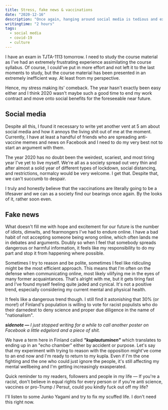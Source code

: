 ```yaml
---
title: Stress, fake news & vaccinations
date: "2020-12-16"
description: "Once again, hanging around social media is tedious and exasperating."
writingtime: "2 hours"
tags:
  - social media
  - covid-19
  - culture
---
```


I have an exam in TJTA-1113 tomorrow. I need to study the course material as I've had an extremely frustrating experience assimilating the course syllabus. Of course, I could've put in more effort and not left it to the last moments to study, but the course material has been presented in an extremely inefficient way. At least from my perspective.

Hence, my stress making its' comeback. The year hasn't exactly been easy either and I think 2020 wasn't maybe such a good time to end my work contract and move onto social benefits for the foreseeable near future.

## Social media
Despite all this, I found it necessary to write yet another vent at 5 am about social media and how it annoys the living shit out of me at the moment. Currently, I have at least a handful of friends who are spreading anti-vaccine memes and news on Facebook and I need to do my very best not to start an argument with them.

The year 2020 has no doubt been the weirdest, scariest, and most tiring year I've yet to live myself. We're all as a society spread out very thin and after almost a solid year of different types of lockdown, social distancing, and restrictions, normalcy would be very welcome. I get that. Despite that, we can't succumb to despair.

I truly and honestly believe that the vaccinations are literally going to be a lifesaver and we can as a society find our bearings once again. By the looks of it, rather soon even.

## Fake news
What doesn't fill me with hope and excitement for our future is the number of idiots, dimwits, and fearmongers I've had to endure online. I have a bad habit of not accepting someone being wrong online, which often lands me in debates and arguments. Doubly so when I feel that somebody spreads dangerous or harmful information, it feels like my responsibility to do my part and stop it from happening where possible. 

Sometimes I try to reason and be polite, sometimes I feel like ridiculing might be the most efficient approach. This means that I'm often on the defense when communicating online, most likely vilifying me in the eyes of many former acquaintances. That's alright with me, but it gets tiring fast and I've found myself feeling quite jaded and cynical. It's not a positive trend, especially considering my current mental and physical health.

It feels like a dangerous trend though. I still find it astonishing that 30% (or more!) of Finland's population is willing to vote for racist populists who do their darnedest to deny science and proper due diligence in the name of "nationalism".

***sidenote —*** *I just stopped writing for a while to call another poster on Facebook a little edgelord and a piece of shit.*

We have a term here in Finland called ***"kuplautuminen"*** which translates to ending up in an "echo chamber" either by accident or purpose. Let's say that my experiment with trying to reason with the opposition might've come to an end now and I'm ready to return to my kupla. Even if I'm the one fighting and the one who could just ignore the people, it's still affecting my mental wellbeing and I'm getting increasingly exasperated.

Quick reminder to my readers, followers and people in my life — If you're a racist, don't believe in equal rights for every person or if you're anti science, vaccines or pro-Trump / Persut, could you kindly fuck out off my life?

I'll listen to some Junko Yagami and try to fix my scuffed life. I don't need this right now.